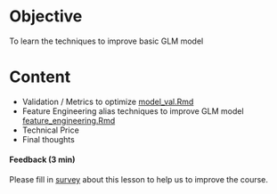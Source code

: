 # Objective
To learn the techniques to improve basic GLM model

# Content
- Validation / Metrics to optimize [model_val.Rmd](model_val.Rmd)
- Feature Engineering alias techniques to improve GLM model [feature_engineering.Rmd](feature_engineering.Rmd)
- Technical Price 
- Final thoughts

#### Feedback (3 min)

Please fill in [survey](https://forms.office.com/Pages/ResponsePage.aspx?id=unI2RwfNcUOirniLTGGEDmMCeqOOjBtIuObM18vXqrtURFRKOEZNNlFSSENCM0w0M000Wk1YTkpTRi4u) about this lesson to help us to improve the course.
